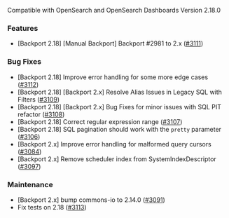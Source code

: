 Compatible with OpenSearch and OpenSearch Dashboards Version 2.18.0

### Features

* [Backport 2.18] [Manual Backport] Backport #2981 to 2.x ([#3111](https://github.com/opensearch-project/sql/pull/3111))

### Bug Fixes

* [Backport 2.18] Improve error handling for some more edge cases ([#3112](https://github.com/opensearch-project/sql/pull/3112))
* [Backport 2.18] [Backport 2.x] Resolve Alias Issues in Legacy SQL with Filters ([#3109](https://github.com/opensearch-project/sql/pull/3109))
* [Backport 2.18] [Backport 2.x] Bug Fixes for minor issues with SQL PIT refactor ([#3108](https://github.com/opensearch-project/sql/pull/3108))
* [Backport 2.18] Correct regular expression range ([#3107](https://github.com/opensearch-project/sql/pull/3107))
* [Backport 2.18] SQL pagination should work with the `pretty` parameter ([#3106](https://github.com/opensearch-project/sql/pull/3106))
* [Backport 2.x] Improve error handling for malformed query cursors ([#3084](https://github.com/opensearch-project/sql/pull/3084))
* [Backport 2.x] Remove scheduler index from SystemIndexDescriptor ([#3097](https://github.com/opensearch-project/sql/pull/3097))

### Maintenance

* [Backport 2.x] bump commons-io to 2.14.0 ([#3091](https://github.com/opensearch-project/sql/pull/3091))
* Fix tests on 2.18 ([#3113](https://github.com/opensearch-project/sql/pull/3113))
